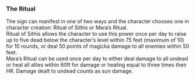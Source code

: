 ### The Ritual

The sign can manifest in one of two ways and the character chooses one in character creation: Ritual of Sithis or Mara’s Ritual.  
Ritual of Sithis allows the character to use this power once per day to raise up to five dead below the character’s level within 75 feet (maximum of 10) for 10 rounds, or deal 50 points of magicka damage to all enemies within 50 feet.  
Mara’s Ritual can be used once per day to either deal damage to all undead or heal all allies within 60ft for damage or healing equal to three times their HR. Damage dealt to undead counts as sun damage.